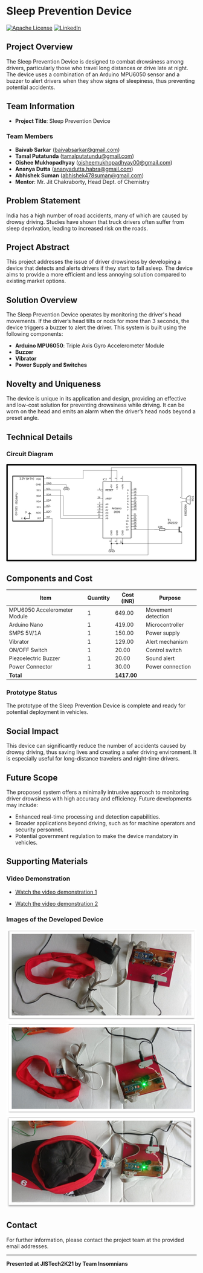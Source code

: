 # Sleep Prevention Device
[![Apache License][license-shield]][license-url]
[![LinkedIn][linkedin-shield]][linkedin-url]

## Project Overview
The Sleep Prevention Device is designed to combat drowsiness among drivers, particularly those who travel long distances or drive late at night. The device uses a combination of an Arduino MPU6050 sensor and a buzzer to alert drivers when they show signs of sleepiness, thus preventing potential accidents.

## Team Information
- **Project Title**: Sleep Prevention Device

### Team Members
- **Baivab Sarkar** (baivabsarkar@gmail.com)
- **Tamal Putatunda** (tamalputatundu@gmail.com)
- **Oishee Mukhopadhyay** (oisheemukhopadhyay00@gmail.com)
- **Ananya Dutta** (ananyadutta.habra@gmail.com)
- **Abhishek Suman** (abhishek478suman@gmail.com)
- **Mentor**: Mr. Jit Chakraborty, Head Dept. of Chemistry

## Problem Statement
India has a high number of road accidents, many of which are caused by drowsy driving. Studies have shown that truck drivers often suffer from sleep deprivation, leading to increased risk on the roads.

## Project Abstract
This project addresses the issue of driver drowsiness by developing a device that detects and alerts drivers if they start to fall asleep. The device aims to provide a more efficient and less annoying solution compared to existing market options.

## Solution Overview
The Sleep Prevention Device operates by monitoring the driver's head movements. If the driver’s head tilts or nods for more than 3 seconds, the device triggers a buzzer to alert the driver. This system is built using the following components:
- **Arduino MPU6050**: Triple Axis Gyro Accelerometer Module
- **Buzzer**
- **Vibrator**
- **Power Supply and Switches**

## Novelty and Uniqueness
The device is unique in its application and design, providing an effective and low-cost solution for preventing drowsiness while driving. It can be worn on the head and emits an alarm when the driver’s head nods beyond a preset angle.

## Technical Details
### Circuit Diagram
<img src="Image/connnection flow 1.png">

## Components and Cost
| Item                            | Quantity | Cost (INR) | Purpose                  |
|---------------------------------|----------|------------|--------------------------|
| MPU6050 Accelerometer Module    | 1        | 649.00     | Movement detection       |
| Arduino Nano                    | 1        | 419.00     | Microcontroller          |
| SMPS 5V/1A                      | 1        | 150.00     | Power supply             |
| Vibrator                        | 1        | 129.00     | Alert mechanism          |
| ON/OFF Switch                   | 1        | 20.00      | Control switch           |
| Piezoelectric Buzzer            | 1        | 20.00      | Sound alert              |
| Power Connector                 | 1        | 30.00      | Power connection         |
| **Total**                       |          | **1417.00**|                          |

### Prototype Status
The prototype of the Sleep Prevention Device is complete and ready for potential deployment in vehicles.

## Social Impact
This device can significantly reduce the number of accidents caused by drowsy driving, thus saving lives and creating a safer driving environment. It is especially useful for long-distance travelers and night-time drivers.

## Future Scope
The proposed system offers a minimally intrusive approach to monitoring driver drowsiness with high accuracy and efficiency. Future developments may include:
- Enhanced real-time processing and detection capabilities.
- Broader applications beyond driving, such as for machine operators and security personnel.
- Potential government regulation to make the device mandatory in vehicles.

## Supporting Materials
### Video Demonstration
 - [Watch the video demonstration 1](https://drive.google.com/file/d/1FPvCD51V66I0NAf_4ZMmb6FXbxwxx3TY/view?usp=drive_link)

 - [Watch the video demonstration 2](https://drive.google.com/file/d/1BDuGcYIaW6arX4XeqBtHUAaP3eK76h3p/view?usp=drive_link)
### Images of the Developed Device
<img src="Image/Picture1.jpg">
<img src="Image/Picture2.jpg">
<img src="Image/Picture3.jpg">

## Contact
For further information, please contact the project team at the provided email addresses.

---
**Presented at JISTech2K21 by Team Insomnians**

[license-shield]: https://img.shields.io/badge/License-Apache%202.0-red.svg
[license-url]: https://github.com/iam-baivab/News-Scraping-using-BeautyfulSoup-Selenium-with-Django/blob/main/LICENSE
[linkedin-shield]: https://img.shields.io/badge/-LinkedIn-black.svg?style=flat&logo=linkedin&colorB=blue
[linkedin-url]: https://www.linkedin.com/in/baivabsarkar/